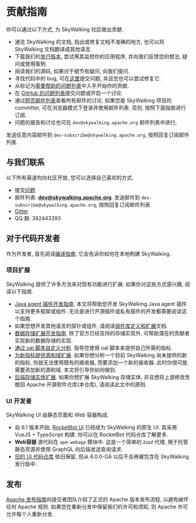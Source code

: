 # 贡献指南

你可以通过以下方式, 为 SkyWalking 社区做出贡献.

- 通览 SkyWalking 的文档, 指出或修复文档不准确的地方, 也可以将 SkyWalking 文档翻译成其他语言.
- 下载我们的[发行版本](http://skywalking.apache.org/downloads/), 尝试用其监控你的应用程序, 并向我们反馈您的想法, 疑问或使用案例.
- 阅读我们的源码, 如果对于细节有疑问, 向我们提问.
- 寻找代码中的 bug, 可在[这里](https://github.com/apache/skywalking/issues)提交问题, 并且您也可以尝试修复它.
- 从标记为[需要帮助的问题列表](https://github.com/apache/skywalking/issues?q=is%3Aopen+is%3Aissue+label%3A%22help+wanted%22)中入手开始你的贡献.
- 在 [GitHub 的问题列表](https://github.com/apache/skywalking/issues/new)提交问题或开启一个讨论.
- 通过[网页邮件列表](https://lists.apache.org/list.html?dev@skywalking.apache.org)查看所有邮件的讨论, 如果您是 SkyWalking 项目的 committer, 可在浏览器模式下登录并使用邮件列表. 否则, 按照下面指南进行订阅.
- 问题的报告和讨论也可在 `dev@skywalking.apache.org` 邮件列表中进行,
  
发送任意内容邮件到 `dev-subscribe@skywalking.apache.org`, 按照回复订阅邮件列表.

## 与我们联系

以下所有渠道均向社区开放, 您可以选择自己喜欢的方式.

* 提交[问题](https://github.com/apache/skywalking/issues)
* 邮件列表: **dev@skywalking.apache.org**. 发送邮件到 `dev-subscribe@skywalking.apache.org`, 按照回复订阅邮件列表.
* [Gitter](https://gitter.im/openskywalking/Lobby)
* QQ 群: 392443393

## 对于代码开发者

作为开发者, 首先阅读[编译指南](How-to-build.md). 它会告诉你如何在本地构建 SkyWalking.

### 项目扩展

SkyWalking 提供了许多方法来对现有功能进行扩展. 如果你对这些方式感兴趣, 阅读以下指南.

- [Java agent 插件开发指南](Java-Plugin-Development-Guide.md). 本文将帮助您开发 SkyWalking Java agent 插件以支持更多框架或组件. 无论是进行开源插件或私有插件的开发都需要阅读这个指南.
- 如果您想开发其他语言的探针或组件, 请阅读[组件库定义和扩展](Component-library-settings.md)文档.
- [数据存储扩展开发指南](storage-extention.md). 除了官方已经支持的存储实现外, 可帮助潜在的贡献者实现新的数据存储的实现.
- [通过 oal 脚本自定义分析](write-oal.md). 指导您使用 oal 脚本来提供自己所需的指标.
- [为新指标提供源和域扩展](source-extension.md). 如果你想分析一个目前 SkyWalking 尚未提供的新的指标, 你就无法使用既有的接收器, 而要添加一个新的接收器. 此时你很可能需要添加新的源和域. 本文将引导你如何做到.
- [后端存储实体扩展](inventory-extension.md). 如果你想扩展 SkyWalking 存储实体, 并且想将上游修改贡献回 Apache 开源软件仓库(本仓库), 请阅读此文中的原则.

### UI 开发者

SkyWalking UI 由静态页面和 Web 容器构成.

- 自 6.1 版本开始, [RocketBot UI](https://github.com/apache/skywalking-rocketbot-ui) 已经成为 SkyWalking 的原生 UI. 其采用 VueJS + TypeScript 构建. 你可以在 RocketBot 代码仓库了解更多.
- **Web容器** 源代码在 `apm-webapp` 模块中. 这是一个简单的 zuul 代理, 用于托管静态资源并使用 GraphQL 向后端发送查询请求.
- [旧的 UI 代码仓库](https://github.com/apache/skywalking-ui) 依旧保留, 但从 6.0.0-GA 以后不会再被包含在 SkyWalking 发行版中.

## 发布

[Apache 发布指南](How-to-release.md)向提交者团队介绍了正式的 Apache 版本发布流程, 以避免破坏任何 Apache 规则. 如果您在重新分发中保留我们的许可和须知, 则 Apache 许可允许每个人重新分发.
